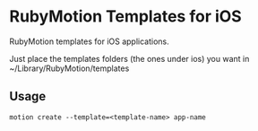 RubyMotion Templates for iOS
============================

RubyMotion templates for iOS applications.

Just place the templates folders (the ones under ios) you want in ~/Library/RubyMotion/templates

## Usage

	motion create --template=<template-name> app-name
